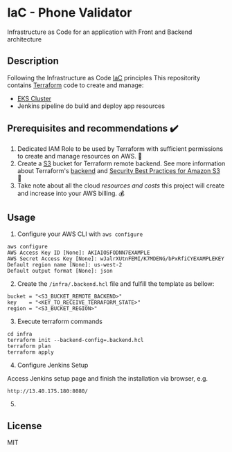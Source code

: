 # IaC - Phone Validator
Infrastructure as Code for an application with Front and Backend architecture

## Description

Following the Infrastructure as Code [IaC](https://en.wikipedia.org/wiki/Infrastructure_as_code) principles
This repositority contains [Terraform](https://learn.hashicorp.com/terraform?utm_source=terraform_io&utm_content=terraform_io_hero) code to create and manage:
* [EKS Cluster](https://docs.aws.amazon.com/eks/latest/userguide/what-is-eks.html)
* Jenkins pipeline do build and deploy app resources

## Prerequisites  and recommendations :heavy_check_mark:
1. Dedicated IAM Role to be used by Terraform with sufficient permissions to create and manage resources on AWS. :cop:
2. Create a [S3](https://aws.amazon.com/s3/) bucket for Terraform remote backend. See more information about Terraform's [backend](https://www.terraform.io/docs/language/settings/backends/index.html) and [Security Best Practices for Amazon S3](https://docs.aws.amazon.com/AmazonS3/latest/userguide/security-best-practices.html) :floppy_disk:
3. Take note about all the cloud *resources and costs* this project will create and increase into your AWS billing. :moneybag:
 
## Usage

1. Configure your AWS CLI with `aws configure`

```terminal
aws configure
AWS Access Key ID [None]: AKIAIOSFODNN7EXAMPLE
AWS Secret Access Key [None]: wJalrXUtnFEMI/K7MDENG/bPxRfiCYEXAMPLEKEY
Default region name [None]: us-west-2
Default output format [None]: json
``` 

2. Create the `/infra/.backend.hcl` file and fulfill the template as bellow:
```
bucket = "<S3_BUCKET_REMOTE_BACKEND>"
key    = "<KEY_TO_RECEIVE_TERRAFORM_STATE>"
region = "<S3_BUCKET_REGION>"
```

3. Execute terraform commands
```
cd infra
terraform init --backend-config=.backend.hcl
terraform plan
terraform apply
```

4. Configure Jenkins Setup

Access Jenkins setup page and finish the installation via browser, e.g.
```
http://13.40.175.180:8080/
```

5.

## License

MIT